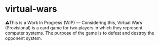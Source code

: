 # virtual-wars
⚠This is a Work In Progress (WIP) — Considering this, Virtual Wars (Provisional) is a card game for two players in which they represent computer systems. The purpose of the game is to defeat and destroy the opponent system. 
